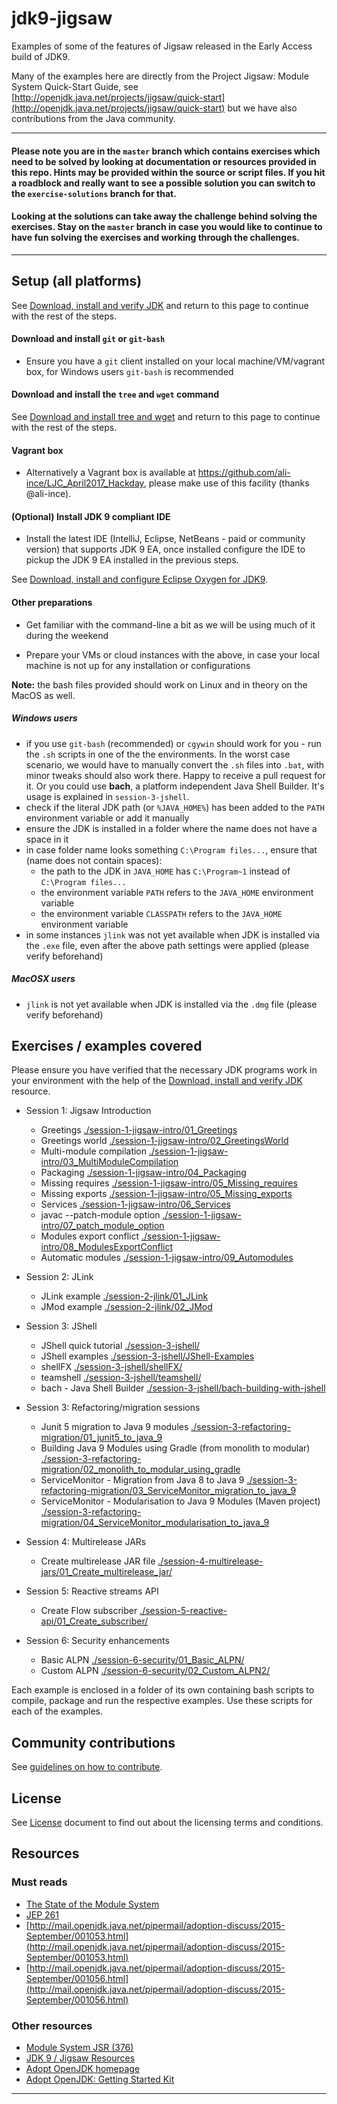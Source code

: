 # jdk9-jigsaw

Examples of some of the features of Jigsaw released in the Early Access build of JDK9.

Many of the examples here are directly from the Project Jigsaw: Module System Quick-Start Guide, see [http://openjdk.java.net/projects/jigsaw/quick-start](http://openjdk.java.net/projects/jigsaw/quick-start) but we have also contributions from the Java community.

___


####   Please note you are in the `master` branch which contains exercises which need to be solved by looking at documentation or resources provided in this repo. Hints may be provided within the source or script files. If you hit a roadblock and really want to see a possible solution you can switch to the `exercise-solutions` branch for that. 

####   Looking at the solutions can take away the challenge behind solving the exercises. Stay on the `master` branch in case you would like to continue to have fun solving the exercises and working through the challenges.

___

## Setup (all platforms)

See [Download, install and verify JDK](setupAndVerifyJDK.md) and return to this page to continue with the rest of the steps.
         
#### Download and install `git` or `git-bash`

- Ensure you have a `git` client installed on your local machine/VM/vagrant box, for Windows users `git-bash` is recommended 

#### Download and install the `tree` and `wget` command

See [Download and install tree and wget](setupTreeAndWget.md) and return to this page to continue with the rest of the steps.

#### Vagrant box

- Alternatively a Vagrant box is available at https://github.com/ali-ince/LJC_April2017_Hackday, please make use of this facility (thanks @ali-ince).

#### (Optional) Install JDK 9 compliant IDE

- Install the latest IDE (IntelliJ, Eclipse, NetBeans - paid or community version) that supports JDK 9 EA, once installed configure the IDE to pickup the JDK 9 EA installed in the previous steps.

See [Download, install and configure Eclipse Oxygen for JDK9](setupEclipseOxygen.md).

#### Other preparations

- Get familiar with the command-line a bit as we will be using much of it during the weekend

- Prepare your VMs or cloud instances with the above, in case your local machine is not up for any installation or configurations 

**Note:** the bash files provided should work on Linux and in theory on the MacOS as well.

##### Windows users

 - if you use `git-bash` (recommended) or `cgywin` should work for you - run the `.sh` scripts in one of the the environments. In the worst case scenario, we would have to manually convert the `.sh` files into `.bat`, with minor tweaks should also work there. Happy to receive a pull request for it. Or you could use **bach**, a platform independent Java Shell Builder. It's usage is explained in `session-3-jshell`.
 - check if the literal JDK path (or `%JAVA_HOME%`) has been added to the `PATH` environment variable or add it manually
 - ensure the JDK is installed in a folder where the name does not have a space in it 
 - in case folder name looks something `C:\Program files...`, ensure that (name does not contain spaces):
    - the path to the JDK in `JAVA_HOME` has `C:\Program~1` instead of `C:\Program files...`
    - the environment variable `PATH` refers to the `JAVA_HOME` environment variable
    - the environment variable `CLASSPATH` refers to the `JAVA_HOME` environment variable
 - in some instances `jlink` was not yet available when JDK is installed via the `.exe` file, even after the above path settings were applied (please verify beforehand)

##### MacOSX users
 - `jlink` is not yet available when JDK is installed via the `.dmg` file (please verify beforehand)

## Exercises / examples covered

Please ensure you have verified that the necessary JDK programs work in your environment with the help of the [Download, install and verify JDK](setupAndVerifyJDK.md) resource. 

- Session 1: Jigsaw Introduction
   - Greetings [./session-1-jigsaw-intro/01_Greetings](./session-1-jigsaw-intro/01_Greetings)
   - Greetings world [./session-1-jigsaw-intro/02_GreetingsWorld](./session-1-jigsaw-intro/02_GreetingsWorld)
   - Multi-module compilation [./session-1-jigsaw-intro/03_MultiModuleCompilation](./session-1-jigsaw-intro/03_MultiModuleCompilation)
   - Packaging [./session-1-jigsaw-intro/04_Packaging](./session-1-jigsaw-intro/04_Packaging)
   - Missing requires [./session-1-jigsaw-intro/05_Missing_requires](./session-1-jigsaw-intro/05_Missing_requires)
   - Missing exports [./session-1-jigsaw-intro/05_Missing_exports](./session-1-jigsaw-intro/05_Missing_exports)
   - Services [./session-1-jigsaw-intro/06_Services](./session-1-jigsaw-intro/06_Services)
   - javac --patch-module option [./session-1-jigsaw-intro/07_patch_module_option](session-1-jigsaw-intro/07_patch_module_option)
   - Modules export conflict [./session-1-jigsaw-intro/08_ModulesExportConflict](session-1-jigsaw-intro/08_ModulesExportConflict)
   - Automatic modules [./session-1-jigsaw-intro/09_Automodules](session-1-jigsaw-intro/09_Automodules)

- Session 2: JLink
   - JLink example [./session-2-jlink/01_JLink](session-2-jlink/01_JLink)
   - JMod example [./session-2-jlink/02_JMod](session-2-jlink/02_JMod) 

- Session 3: JShell
   - JShell quick tutorial [./session-3-jshell/](./session-3-jshell/)
   - JShell examples [./session-3-jshell/JShell-Examples](./session-3-jshell/JShell-Examples)
   - shellFX [./session-3-jshell/shellFX/](./session-3-jshell/shellFX/)
   - teamshell [./session-3-jshell/teamshell/](./session-3-jshell/teamshell/)
   - bach - Java Shell Builder [./session-3-jshell/bach-building-with-jshell](./session-3-jshell/bach-building-with-jshell)
   
- Session 3: Refactoring/migration sessions
   - Junit 5 migration to Java 9 modules [./session-3-refactoring-migration/01_junit5_to_java_9](session-3-refactoring-migration/01_junit5_to_java_9)
   - Building Java 9 Modules using Gradle (from monolith to modular) [./session-3-refactoring-migration/02_monolith_to_modular_using_gradle](session-3-refactoring-migration/02_monolith_to_modular_using_gradle)
   - ServiceMonitor - Migration from Java 8 to Java 9 [./session-3-refactoring-migration/03_ServiceMonitor_migration_to_java_9](session-3-refactoring-migration/03_ServiceMonitor_migration_to_java_9)
   - ServiceMonitor - Modularisation to Java 9 Modules (Maven project) [./session-3-refactoring-migration/04_ServiceMonitor_modularisation_to_java_9](session-3-refactoring-migration/04_ServiceMonitor_modularisation_to_java_9)

- Session 4: Multirelease JARs
   - Create multirelease JAR file [./session-4-multirelease-jars/01_Create_multirelease_jar/](./session-4-multirelease-jars/01_Create_multirelease_jar/)

- Session 5: Reactive streams API
   - Create Flow subscriber [./session-5-reactive-api/01_Create_subscriber/](./session-5-reactive-api/01_Create_subscriber/)

- Session 6: Security enhancements
   - Basic ALPN [./session-6-security/01_Basic_ALPN/](./session-6-security/01_Basic_ALPN/)
   - Custom ALPN [./session-6-security/02_Custom_ALPN2/](./session-6-security/02_Custom_ALPN2/)

Each example is enclosed in a folder of its own containing bash scripts to compile, package and run the respective examples. Use these scripts for each of the examples.

## Community contributions

See [guidelines on how to contribute](CONTRIBUTING.md).

## License

See [License](LICENSE) document to find out about the licensing terms and conditions.

## Resources

### Must reads
- [The State of the Module System](http://openjdk.java.net/projects/jigsaw/spec/sotms/)
- [JEP 261](http://openjdk.java.net/jeps/261)
- [http://mail.openjdk.java.net/pipermail/adoption-discuss/2015-September/001053.html](http://mail.openjdk.java.net/pipermail/adoption-discuss/2015-September/001053.html) <br/>
- [http://mail.openjdk.java.net/pipermail/adoption-discuss/2015-September/001056.html](http://mail.openjdk.java.net/pipermail/adoption-discuss/2015-September/001056.html)

### Other resources
- [Module System JSR (376)](https://www.jcp.org/en/jsr/detail?id=376)
- [JDK 9 / Jigsaw Resources](./Java-9-Resources.md)
- [Adopt OpenJDK homepage](https://adoptopenjdk.java.net/)
- [Adopt OpenJDK: Getting Started Kit](http://bit.ly/1NUkPWw)

---
